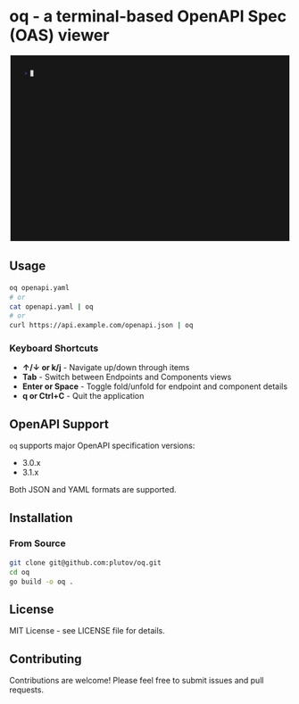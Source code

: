 # oq - a terminal-based OpenAPI Spec (OAS) viewer

<p align="center"><img src="preview.gif" width="500" alt="oq preview"></p>

## Usage

```bash
oq openapi.yaml
# or
cat openapi.yaml | oq
# or
curl https://api.example.com/openapi.json | oq
```

### Keyboard Shortcuts

- **↑/↓ or k/j** - Navigate up/down through items
- **Tab** - Switch between Endpoints and Components views
- **Enter or Space** - Toggle fold/unfold for endpoint and component details
- **q or Ctrl+C** - Quit the application

## OpenAPI Support

`oq` supports major OpenAPI specification versions:
- 3.0.x
- 3.1.x

Both JSON and YAML formats are supported.

## Installation

### From Source

```bash
git clone git@github.com:plutov/oq.git
cd oq
go build -o oq .
```

## License

MIT License - see LICENSE file for details.

## Contributing

Contributions are welcome! Please feel free to submit issues and pull requests.